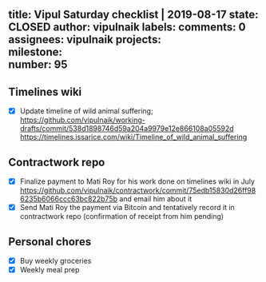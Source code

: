 title:	Vipul Saturday checklist | 2019-08-17
state:	CLOSED
author:	vipulnaik
labels:	
comments:	0
assignees:	vipulnaik
projects:	
milestone:	
number:	95
--
## Timelines wiki

- [x] Update timeline of wild animal suffering; https://github.com/vipulnaik/working-drafts/commit/538d1898746d59a204a9979e12e866108a05592d https://timelines.issarice.com/wiki/Timeline_of_wild_animal_suffering

## Contractwork repo

- [x] Finalize payment to Mati Roy for his work done on timelines wiki in July https://github.com/vipulnaik/contractwork/commit/75edb15830d26ff986235b6066ccc63bc822b75b and email him about it
- [x] Send Mati Roy the payment via Bitcoin and tentatively record it in contractwork repo (confirmation of receipt from him pending)

## Personal  chores

- [x] Buy weekly groceries
- [x] Weekly meal prep
